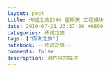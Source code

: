 ```yaml
---
layout: post
title: 传说之旅1394 星期天 工程模块 
date: 2019-07-21 23:57:06 +0800 
categories: 传说之旅 
tags: ["传说之旅"]
notebook: ☞☞传说之旅☜☜
comments: false
description: 对内容的描述
---
```

